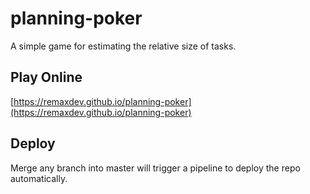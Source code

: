 # planning-poker

A simple game for estimating the relative size of tasks.

## Play Online

[https://remaxdev.github.io/planning-poker](https://remaxdev.github.io/planning-poker)

## Deploy

Merge any branch into master will trigger a pipeline to deploy the repo automatically.
